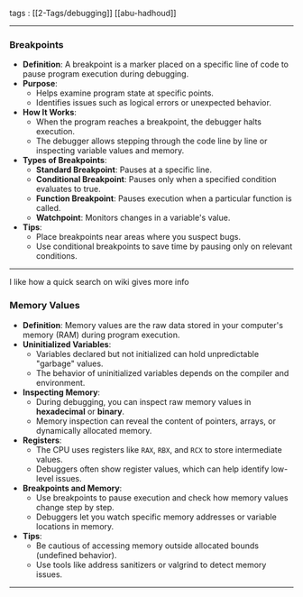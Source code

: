 tags : [[2-Tags/debugging]] [[abu-hadhoud]]

---

### **Breakpoints**

- **Definition**: A breakpoint is a marker placed on a specific line of code to pause program execution during debugging.
- **Purpose**:
    - Helps examine program state at specific points.
    - Identifies issues such as logical errors or unexpected behavior.
- **How It Works**:
    - When the program reaches a breakpoint, the debugger halts execution.
    - The debugger allows stepping through the code line by line or inspecting variable values and memory.
- **Types of Breakpoints**:
    - **Standard Breakpoint**: Pauses at a specific line.
    - **Conditional Breakpoint**: Pauses only when a specified condition evaluates to true.
    - **Function Breakpoint**: Pauses execution when a particular function is called.
    - **Watchpoint**: Monitors changes in a variable's value.
- **Tips**:
    - Place breakpoints near areas where you suspect bugs.
    - Use conditional breakpoints to save time by pausing only on relevant conditions.

---
I like how a quick search on wiki gives more info 


### **Memory Values**

- **Definition**: Memory values are the raw data stored in your computer's memory (RAM) during program execution.
- **Uninitialized Variables**:
    - Variables declared but not initialized can hold unpredictable "garbage" values.
    - The behavior of uninitialized variables depends on the compiler and environment.
- **Inspecting Memory**:
    - During debugging, you can inspect raw memory values in **hexadecimal** or **binary**.
    - Memory inspection can reveal the content of pointers, arrays, or dynamically allocated memory.
- **Registers**:
    - The CPU uses registers like `RAX`, `RBX`, and `RCX` to store intermediate values.
    - Debuggers often show register values, which can help identify low-level issues.
- **Breakpoints and Memory**:
    - Use breakpoints to pause execution and check how memory values change step by step.
    - Debuggers let you watch specific memory addresses or variable locations in memory.
- **Tips**:
    - Be cautious of accessing memory outside allocated bounds (undefined behavior).
    - Use tools like address sanitizers or valgrind to detect memory issues.

---
